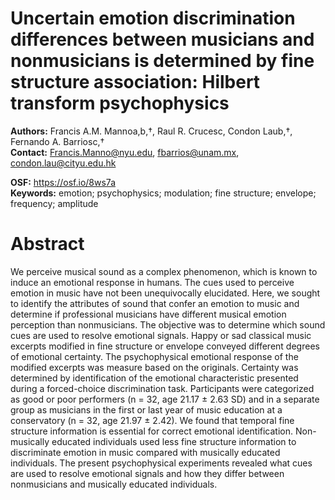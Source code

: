 # Uncertain emotion discrimination differences between musicians and nonmusicians is determined by fine structure association: Hilbert transform psychophysics  

**Authors:** Francis A.M. Mannoa,b,†, Raul R. Crucesc, Condon Laub,†, Fernando A. Barriosc,†  
**Contact:** Francis.Manno@nyu.edu, fbarrios@unam.mx, condon.lau@cityu.edu.hk  
  
**OSF:** https://osf.io/8ws7a  
**Keywords:** emotion; psychophysics; modulation; fine structure; envelope; frequency; amplitude  
  
# Abstract
We perceive musical sound as a complex phenomenon, which is known to induce an emotional response in humans. The cues used to perceive emotion in music have not been unequivocally elucidated. Here, we sought to identify the attributes of sound that confer an emotion to music and determine if professional musicians have different musical emotion perception than nonmusicians. The objective was to determine which sound cues are used to resolve emotional signals. Happy or sad classical music excerpts modified in fine structure or envelope conveyed different degrees of emotional certainty. The psychophysical emotional response of the modified excerpts was measure based on the originals. Certainty was determined by identification of the emotional characteristic presented during a forced-choice discrimination task. Participants were categorized as good or poor performers (n = 32, age 21.17 ± 2.63 SD) and in a separate group as musicians in the first or last year of music education at a conservatory (n = 32, age 21.97 ± 2.42). We found that temporal fine structure information is essential for correct emotional identification. Non-musically educated individuals used less fine structure information to discriminate emotion in music compared with musically educated individuals. The present psychophysical experiments revealed what cues are used to resolve emotional signals and how they differ between nonmusicians and musically educated individuals.  

#
